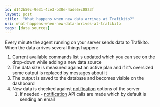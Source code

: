 ```yaml
---
id: d142b50c-9e31-4ce3-b30e-4ade5ec0823f
layout: post
title:  "What happens when new data arrives at Trafikito?"
uri: what-happens-when-new-data-arrives-at-trafikito
tags: [data sources]
---
```


Every minute the agent running on your server sends data to Trafikito. When the data arrives several things happen:


<!--more-->

1.  Current available commands list is updated which you can see on the drop-down while adding a new data source
2.  The data size is measured against an active plan and if it’s oversized some output is replaced by messages about it
3.  The output is saved to the database and becomes visible on the dashboard
4.  New data is checked against [notification](f7277d70-7b35-489b-b378-009a690e0a3f) options of the server
    1.  If needed - [notification](f7277d70-7b35-489b-b378-009a690e0a3f) API calls are made which by default is sending an email